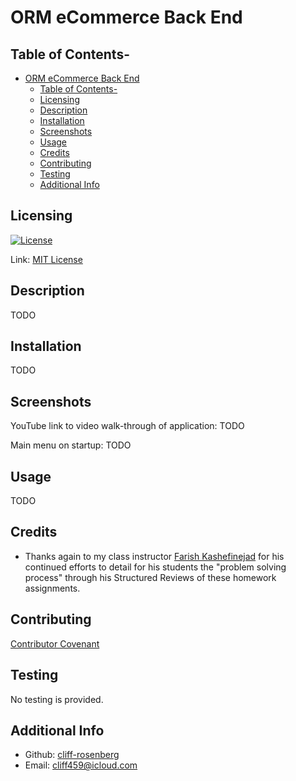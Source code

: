 # ORM eCommerce Back End

## Table of Contents-
- [ORM eCommerce Back End](#orm-ecommerce-back-end)
  - [Table of Contents-](#table-of-contents-)
  - [Licensing](#licensing)
  - [Description](#description)
  - [Installation](#installation)
  - [Screenshots](#screenshots)
  - [Usage](#usage)
  - [Credits](#credits)
  - [Contributing](#contributing)
  - [Testing](#testing)
  - [Additional Info](#additional-info)

## Licensing

[![License](https://img.shields.io/badge/license-MIT-green)](./LICENSE)

Link: [MIT License](https://opensource.org/licenses/MIT)

## Description

TODO
     
## Installation

TODO

## Screenshots

YouTube link to video walk-through of application: TODO

Main menu on startup:
TODO

## Usage

TODO

## Credits

* Thanks again to my class instructor [Farish Kashefinejad](https://www.linkedin.com/in/farishkash) for his continued efforts to detail for his students the "problem solving process" through his Structured Reviews of these homework assignments.

## Contributing

  [Contributor Covenant](https://www.contributor-covenant.org/)

## Testing

  No testing is provided.

## Additional Info

- Github: [cliff-rosenberg](https://github.com/cliff-rosenberg)
- Email: cliff459@icloud.com
